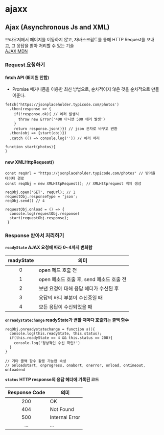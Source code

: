 # ajaxx

## Ajax (Asynchronous Js and XML)

브라우저에서 페이지를 이동하지 않고, 자바스크립트를 통해 HTTP Request를 보내고, 그 응답을 받아 처리할 수 있는 기술\
[AJAX MDN](https://developer.mozilla.org/ko/docs/Web/Guide/AJAX/Getting\_Started)

### Request 요청하기

#### fetch API (IE지원 안함)

* Promise 메커니즘을 이용한 최신 방법으로, 순차적이지 않은 것을 순차적으로 만들어준다.

```
fetch('https://jsonplaceholder.typicode.com/photos')
  .then(response => {
    if(!response.ok){ // 에러 발생시
      throw new Error('400 아니면 500 에러 발생')
    }
    return response.json()}) // json 문자로 바꾸고 반환
  .then(obj => {start(obj)})
  .catch (() => console.log('')) // 에러 처리
  
function start(photos){
}
```

#### new XMLHttpRequest()

```
const reqUrl = "https://jsonplaceholder.typicode.com/photos" // 받아올 데이터 경로
const reqObj = new XMLHttpRequest(); // XMLHttprequest 객체 생성
```

```
reqObj.open('GET', reqUrl); // 1
requestObj.responseType = 'json';
reqObj.send() // 4

requestObj.onload = () => {
  console.log(requestObj.response)
  start(requestObj.response);
 }
```

### Response 받아서 처리하기

**`readyState` AJAX 요청에 따라 0\~4까지 변화함**

| readyState | 의미                           |
| :--------: | ---------------------------- |
|      0     | open 메드 호출 전                 |
|      1     | open 메소드 호출 후, send 메소드 호출 전 |
|      2     | 보낸 요청에 대해 응답 헤더가 수신된 후       |
|      3     | 응답의 바디 부분이 수신중일 때            |
|      4     | 모든 응답이 수신되었을 때               |

**`onreadystatechange` readyState가 변할 때마다 호출되는 콜백 함수**

```
reqObj.onreadystatechange = function a(){
  console.log(this.readyState, this.status);
  if(this.readyState == 4 && this.status == 200){
    console.log('정상적인 수신 확인!')
  }
}

// 기타 콜백 함수 활용 가능한 속성
// onloadstart, onprogress, onabort, onerror, onload, ontimeout, onloadend
```

**`status` HTTP response의 응답 헤더에 기록된 코드**

| Response Code | 의미             |
| :-----------: | -------------- |
|      200      | OK             |
|      404      | Not Found      |
|      500      | Internal Error |
|      ...      | ...            |
